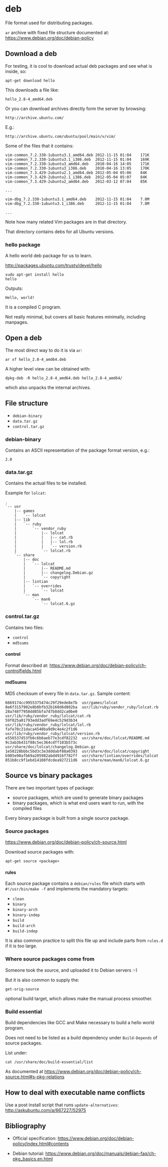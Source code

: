 # deb

File format used for distributing packages.

`ar` archive with fixed file structure documented at: <https://www.debian.org/doc/debian-policy>

## Download a deb

For testing, it is cool to download actual deb packages and see what is inside, so:

    apt-get download hello

This downloads a file like:

    hello_2.8-4_amd64.deb

Or you can download archives directly form the server by browsing:

    http://archive.ubuntu.com/

E.g.:

    http://archive.ubuntu.com/ubuntu/pool/main/v/vim/

Some of the files that it contains:

    vim-common_7.2.330-1ubuntu3.1_amd64.deb 2012-11-15 01:04    171K
    vim-common_7.2.330-1ubuntu3.1_i386.deb  2012-11-15 01:04    169K
    vim-common_7.2.330-1ubuntu3_amd64.deb   2010-04-16 14:05    171K
    vim-common_7.2.330-1ubuntu3_i386.deb    2010-04-16 13:05    170K
    vim-common_7.3.429-2ubuntu2.1_amd64.deb 2012-05-04 05:06    84K
    vim-common_7.3.429-2ubuntu2.1_i386.deb  2012-05-04 05:07    84K
    vim-common_7.3.429-2ubuntu2_amd64.deb   2012-03-12 07:04    85K

    ...

    vim-dbg_7.2.330-1ubuntu3.1_amd64.deb    2012-11-15 01:04    7.0M
    vim-dbg_7.2.330-1ubuntu3.1_i386.deb     2012-11-15 01:04    7.0M

    ...

Note how many related Vim packages are in that directory.

That directory contains debs for all Ubuntu versions.

### hello package

A hello world deb package for us to learn.

<http://packages.ubuntu.com/trusty/devel/hello>

    sudo apt-get install hello
    hello

Outputs:

    Hello, world!

It is a compiled C program.

Not really minimal, but covers all basic features minimally, including manpages.

## Open a deb

The most direct way to do it is via `ar`:

    ar xf hello_2.8-4_amd64.deb

A higher level view can be obtained with:

    dpkg-deb -R hello_2.8-4_amd64.deb hello_2.8-4_amd64/

which also unpacks the internal archives.

## File structure

- `debian-binary`
- `data.tar.gz`
- `control.tar.gz`

### debian-binary

Contains an ASCII representation of the package format version, e.g.:

    2.0

### data.tar.gz

Contains the actual files to be installed.

Example for `lolcat`:

    .
    `-- usr
        |-- games
        |   `-- lolcat
        |-- lib
        |   `-- ruby
        |       `-- vendor_ruby
        |           |-- lolcat
        |           |   |-- cat.rb
        |           |   |-- lol.rb
        |           |   `-- version.rb
        |           `-- lolcat.rb
        `-- share
            |-- doc
            |   `-- lolcat
            |       |-- README.md
            |       |-- changelog.Debian.gz
            |       `-- copyright
            |-- lintian
            |   `-- overrides
            |       `-- lolcat
            `-- man
                `-- man6
                    `-- lolcat.6.gz

### control.tar.gz

Contains two files:

- `control`
- `md5sums`

#### control

Format described at: <https://www.debian.org/doc/debian-policy/ch-controlfields.html>

#### md5sums

MD5 checksum of every file in `data.tar.gz`. Sample content:

    6669174cc9955375474c29f29ede8e7b  usr/games/lolcat
    8e6f3157902e8b8bfb32b160d6d802ba  usr/lib/ruby/vendor_ruby/lolcat.rb
    28a748f7958dd85bfa7d7b8dd2ca0be0  usr/lib/ruby/vendor_ruby/lolcat/cat.rb
    59f025a01793edd3adf69e4c529d3b34  usr/lib/ruby/vendor_ruby/lolcat/lol.rb
    fafe70c21daca4540ba9d9c4e4c2f1d6  usr/lib/ruby/vendor_ruby/lolcat/version.rb
    e556537d53fb6c6b6aeb77e3cdf82232  usr/share/doc/lolcat/README.md
    9c3ab3b431f88c5ec364cdff103b573c  usr/share/doc/lolcat/changelog.Debian.gz
    1e50228bbbc5bd3c3e3dddabf88a0393  usr/share/doc/lolcat/copyright
    b985e90afb69a205982abd4916f782ff  usr/share/lintian/overrides/lolcat
    851b8cc9f1ebd14108fdcdea927211d6  usr/share/man/man6/lolcat.6.gz

## Source vs binary packages

There are two important types of package:

- source packages, which are used to generate binary packages
- binary packages, which is what end users want to run, with the compiled files

Every binary package is built from a single source package.

### Source packages

<https://www.debian.org/doc/debian-policy/ch-source.html>

Download source packages with:

    apt-get source <package>

#### rules

Each source package contains a `debian/rules` file which starts with `#!/usr/bin/make -f` and implements the mandatory targets:

- `clean`
- `binary`
- `binary-arch`
- `binary-indep`
- `build`
- `build-arch`
- `build-indep`

It is also common practice to split this file up and include parts from `rules.d` if it is too large.

### Where source packages come from

Someone took the source, and uploaded it to Debian servers :-)

But it is also common to supply the:

    get-orig-source

optional build target, which allows make the manual process smoother.

### Build essential

Build dependencies like GCC and Make necessary to build a hello world program.

Does not need to be listed as a build dependency under `Build-Depends` of source packages.

List under:

    cat /usr/share/doc/build-essential/list

As documented at <https://www.debian.org/doc/debian-policy/ch-source.html#s-pkg-relations>

## How to deal with executable name conflicts

Use a post install script that runs `update-alternatives`: <http://askubuntu.com/a/667227/52975>

## Bibliography

- Official specification: <https://www.debian.org/doc/debian-policy/index.html#contents>

- Debian tutorial: <https://www.debian.org/doc/manuals/debian-faq/ch-pkg_basics.en.html>

